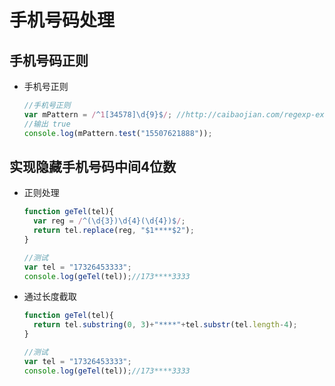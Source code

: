# 手机号码处理

## 手机号码正则

  - 手机号正则

    ```javascript
    //手机号正则
    var mPattern = /^1[34578]\d{9}$/; //http://caibaojian.com/regexp-example.html
    //输出 true
    console.log(mPattern.test("15507621888"));
    ```

## 实现隐藏手机号码中间4位数

  - 正则处理

    ```javascript
    function geTel(tel){
      var reg = /^(\d{3})\d{4}(\d{4})$/;
      return tel.replace(reg, "$1****$2");
    }

    //测试
    var tel = "17326453333";
    console.log(geTel(tel));//173****3333
    ```

  - 通过长度截取

    ```javascript
    function geTel(tel){
      return tel.substring(0, 3)+"****"+tel.substr(tel.length-4);
    }

    //测试
    var tel = "17326453333";
    console.log(geTel(tel));//173****3333
    ```

